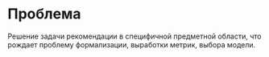# Проблема
Решение задачи рекомендации в специфичной предметной области, что рождает проблему формализации, выработки метрик, выбора модели.